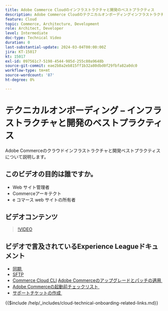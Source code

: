 ```yaml
---
title: Adobe Commerce Cloudのインフラストラクチャと開発のベストプラクティス
description: Adobe Commerce Cloudのテクニカルオンボーディングインフラストラクチャと開発のベストプラクティスについて説明します。
feature: Cloud
topic: Commerce, Architecture, Development
role: Architect, Developer
level: Intermediate
doc-type: Technical Video
duration: 0
last-substantial-update: 2024-03-04T00:00:00Z
jira: KT-15017
kt: 15017
exl-id: 097561c7-5198-4544-985d-255c80a9648b
source-git-commit: eae2b8a2eb815ff1b32a80dbd0f29fbfa82a0dc0
workflow-type: tm+mt
source-wordcount: '87'
ht-degree: 0%

---
```


# テクニカルオンボーディング – インフラストラクチャと開発のベストプラクティス

Adobe Commerceのクラウドインフラストラクチャと開発ベストプラクティスについて説明します。

## このビデオの目的は誰ですか。

- Web サイト管理者
- Commerceアーキテクト
- e コマース web サイトの所有者

## ビデオコンテンツ

>[!VIDEO](https://video.tv.adobe.com/v/3432793?learn=on&captions=jpn)

## ビデオで言及されているExperience Leagueドキュメント

- [&#x200B; 同期 &#x200B;](https://experienceleague.adobe.com/docs/commerce-cloud-service/user-guide/develop/deploy/staging-production.html?lang=ja#migrate-files-using-rsync)
- [SFTP](https://experienceleague.adobe.com/docs/commerce-cloud-service/user-guide/develop/secure-connections.html?lang=ja#sftp)
- [Commerce Cloud CLI](https://experienceleague.adobe.com/docs/commerce-cloud-service/user-guide/dev-tools/cloud-cli/cloud-cli-overview.html?lang=ja)
  [Adobe Commerceのアップグレードとパッチの適用 &#x200B;](https://experienceleague.adobe.com/docs/commerce-cloud-service/user-guide/develop/upgrade/apply-patches.html?lang=ja)
- [Adobe Commerceの起動前チェックリスト &#x200B;](https://experienceleague.adobe.com/docs/commerce-cloud-service/user-guide/launch/checklist.html?lang=ja)
- [&#x200B; サポートチケットの作成 &#x200B;](https://experienceleague.adobe.com/docs/commerce-knowledge-base/kb/help-center-guide/magento-help-center-user-guide.html?lang=ja)

{{$include /help/_includes/cloud-technical-onboarding-related-links.md}}

